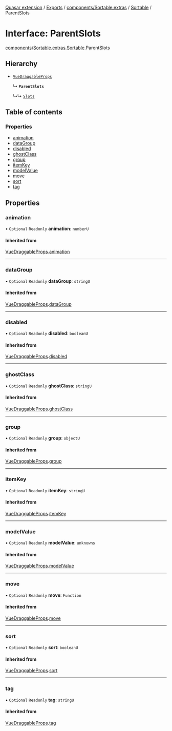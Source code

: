 [Quasar extension](../index.md) / [Exports](../modules.md) / [components/Sortable.extras](../modules/components_Sortable_extras.md) / [Sortable](../modules/components_Sortable_extras.Sortable.md) / ParentSlots

# Interface: ParentSlots

[components/Sortable.extras](../modules/components_Sortable_extras.md).[Sortable](../modules/components_Sortable_extras.Sortable.md).ParentSlots

## Hierarchy

- [`VueDraggableProps`](components_Sortable_extras.Sortable.VueDraggableProps.md)

  ↳ **`ParentSlots`**

  ↳↳ [`Slots`](components_Sortable_extras.Sortable.Slots.md)

## Table of contents

### Properties

- [animation](components_Sortable_extras.Sortable.ParentSlots.md#animation)
- [dataGroup](components_Sortable_extras.Sortable.ParentSlots.md#datagroup)
- [disabled](components_Sortable_extras.Sortable.ParentSlots.md#disabled)
- [ghostClass](components_Sortable_extras.Sortable.ParentSlots.md#ghostclass)
- [group](components_Sortable_extras.Sortable.ParentSlots.md#group)
- [itemKey](components_Sortable_extras.Sortable.ParentSlots.md#itemkey)
- [modelValue](components_Sortable_extras.Sortable.ParentSlots.md#modelvalue)
- [move](components_Sortable_extras.Sortable.ParentSlots.md#move)
- [sort](components_Sortable_extras.Sortable.ParentSlots.md#sort)
- [tag](components_Sortable_extras.Sortable.ParentSlots.md#tag)

## Properties

### animation

• `Optional` `Readonly` **animation**: `numberU`

#### Inherited from

[VueDraggableProps](components_Sortable_extras.Sortable.VueDraggableProps.md).[animation](components_Sortable_extras.Sortable.VueDraggableProps.md#animation)

___

### dataGroup

• `Optional` `Readonly` **dataGroup**: `stringU`

#### Inherited from

[VueDraggableProps](components_Sortable_extras.Sortable.VueDraggableProps.md).[dataGroup](components_Sortable_extras.Sortable.VueDraggableProps.md#datagroup)

___

### disabled

• `Optional` `Readonly` **disabled**: `booleanU`

#### Inherited from

[VueDraggableProps](components_Sortable_extras.Sortable.VueDraggableProps.md).[disabled](components_Sortable_extras.Sortable.VueDraggableProps.md#disabled)

___

### ghostClass

• `Optional` `Readonly` **ghostClass**: `stringU`

#### Inherited from

[VueDraggableProps](components_Sortable_extras.Sortable.VueDraggableProps.md).[ghostClass](components_Sortable_extras.Sortable.VueDraggableProps.md#ghostclass)

___

### group

• `Optional` `Readonly` **group**: `objectU`

#### Inherited from

[VueDraggableProps](components_Sortable_extras.Sortable.VueDraggableProps.md).[group](components_Sortable_extras.Sortable.VueDraggableProps.md#group)

___

### itemKey

• `Optional` `Readonly` **itemKey**: `stringU`

#### Inherited from

[VueDraggableProps](components_Sortable_extras.Sortable.VueDraggableProps.md).[itemKey](components_Sortable_extras.Sortable.VueDraggableProps.md#itemkey)

___

### modelValue

• `Optional` `Readonly` **modelValue**: `unknowns`

#### Inherited from

[VueDraggableProps](components_Sortable_extras.Sortable.VueDraggableProps.md).[modelValue](components_Sortable_extras.Sortable.VueDraggableProps.md#modelvalue)

___

### move

• `Optional` `Readonly` **move**: `Function`

#### Inherited from

[VueDraggableProps](components_Sortable_extras.Sortable.VueDraggableProps.md).[move](components_Sortable_extras.Sortable.VueDraggableProps.md#move)

___

### sort

• `Optional` `Readonly` **sort**: `booleanU`

#### Inherited from

[VueDraggableProps](components_Sortable_extras.Sortable.VueDraggableProps.md).[sort](components_Sortable_extras.Sortable.VueDraggableProps.md#sort)

___

### tag

• `Optional` `Readonly` **tag**: `stringU`

#### Inherited from

[VueDraggableProps](components_Sortable_extras.Sortable.VueDraggableProps.md).[tag](components_Sortable_extras.Sortable.VueDraggableProps.md#tag)
